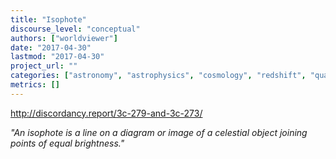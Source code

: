 ```yaml
---
title: "Isophote"
discourse_level: "conceptual"
authors: ["worldviewer"]
date: "2017-04-30"
lastmod: "2017-04-30"
project_url: ""
categories: ["astronomy", "astrophysics", "cosmology", "redshift", "quasars", "halton arp", "isophote"]
metrics: []
---
```


http://discordancy.report/3c-279-and-3c-273/

_"An isophote is a line on a diagram or image of a celestial object joining points of equal brightness."_